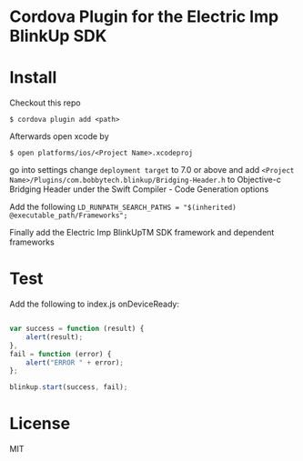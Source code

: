 # Cordova Plugin for the Electric Imp BlinkUp SDK

# Install

Checkout this repo 

    $ cordova plugin add <path>

Afterwards open xcode by 

    $ open platforms/ios/<Project Name>.xcodeproj
    
go into settings change `deployment target` to 7.0 or above and add `<Project Name>/Plugins/com.bobbytech.blinkup/Bridging-Header.h` to Objective-c Bridging Header under the Swift Compiler - Code Generation options

Add the following `LD_RUNPATH_SEARCH_PATHS = "$(inherited) @executable_path/Frameworks";`

Finally add the Electric Imp BlinkUpTM SDK framework and dependent frameworks



# Test

Add the following to index.js onDeviceReady:
```js

var success = function (result) {
    alert(result);      
}, 
fail = function (error) {
    alert("ERROR " + error);
};

blinkup.start(success, fail);

```

License
=======

MIT